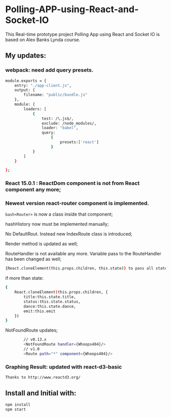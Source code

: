 # Polling-APP-using-React-and-Socket-IO
This Real-time prototype project Polling App using React and Socket IO is based on Alex Banks Lynda course. 

## My updates:

### webpack: need add query presets.

```bash
module.exports = {
	entry: "./app-client.js",
	output: {
		filename: "public/bundle.js"
	},
	module: {
		loaders: [
			{ 
    			test: /\.js$/, 
    			exclude: /node_modules/, 
    			loader: "babel", 
    			query:
      				{
        				presets:['react']
      				}
			}
		]
	}

};
```

### React 15.0.1 : ReactDom component is not from React component any more;

### Newest version react-router component is implemented. 

```bash<Router>``` is now a class inside that component;
	
hashHistory now must be implemented manually;

No DefaultRout. Instead new IndexRoute class is introduced;
	
Render method is updated as well;
	
RouteHandler is not available any more. Variable pass to the RouteHandler has been changed as well;
	
```bash
{React.cloneElement(this.props.children, this.state)} to pass all state.
```


if more than state:


```bash
{
	React.cloneElement(this.props.children, {
		title:this.state.title,
		status:this.state.status,
		dance:this.state.dance,
		emit:this.emit
	})
}
```


NotFoundRoute updates;

	
```bash
		// v0.13.x
		<NotFoundRoute handler={Whoops404}/>
		// v1.0
		<Route path="*" component={Whoops404}/>
```

### Graphing Result: updated with react-d3-basic

	Thanks to http://www.reactd3.org/
	
## Install and Initial with:

```bash
npm install
npm start
```




	